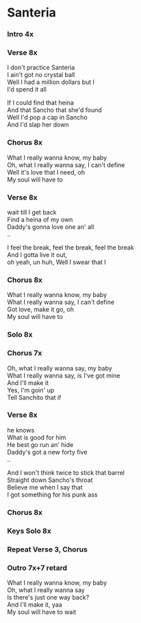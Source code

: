 # Santeria


### Intro  4x

### Verse  8x
I don't practice Santeria  
I ain't got no crystal ball  
Well I had a million dollars but I  
I'd spend it all

If I could find that heina  
And that Sancho that she'd found  
Well I'd pop a cap in Sancho  
And I'd slap her down  

### Chorus  8x
What I really wanna know, my baby  
Oh, what I really wanna say, I can't define  
Well it's love that I need, oh  
My soul will have to 

### Verse  8x
wait till I get back  
Find a heina of my own  
Daddy's gonna love one an' all  
..

I feel the break, feel the break, feel the break  
And I gotta live it out,  
oh yeah, un huh, Well I swear that I  

### Chorus  8x
What I really wanna know, my baby  
What I really wanna say, I can't define  
Got love, make it go, oh  
My soul will have to  

### Solo  8x

### Chorus  7x
Oh, what I really wanna say, my baby  
What I really wanna say, is I've got mine  
And I'll make it  
Yes, I'm goin' up  
Tell Sanchito that if 

### Verse  8x
he knows  
What is good for him  
He best go run an' hide  
Daddy's got a new forty five  
..

And I won't think twice to stick that barrel  
Straight down Sancho's throat  
Believe me when I say that  
I got something for his punk ass  

### Chorus  8x

### Keys Solo  8x

### Repeat Verse 3, Chorus

### Outro  7x+7 retard
What I really wanna know, my baby  
Oh, what I really wanna say  
Is there's just one way back?  
And I'll make it, yaa  
My soul will have to wait